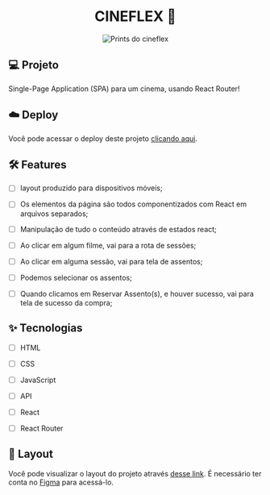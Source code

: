 <h1 align="center">
 CINEFLEX 🎥
</h1>

<p align="center">

 <img src="https://i.ibb.co/Pt9L9Hs/montagem.png" alt="Prints do cineflex" />
</p>


## 💻 Projeto
Single-Page Application (SPA) para um cinema, usando React Router! 

## ☁️ Deploy

Você pode acessar o deploy deste projeto [clicando aqui](https://victorlimah-cineflex.vercel.app/).


## :hammer_and_wrench: Features 

-   [ ] layout produzido para dispositivos móveis;
-   [ ] Os elementos da página são todos componentizados com React em arquivos separados;
-   [ ] Manipulação de tudo o conteúdo através de estados react;
-   [ ] Ao clicar em algum filme, vai para a rota de sessões;
-   [ ] Ao clicar em alguma sessão, vai para tela de assentos;
-   [ ] Podemos selecionar os assentos;
-   [ ] Quando clicamos em Reservar Assento(s), e houver sucesso, vai para tela de sucesso da compra;


## ✨ Tecnologias

-   [ ] HTML
-   [ ] CSS
-   [ ] JavaScript
-   [ ] API
-   [ ] React
-   [ ] React Router


## 🔖 Layout

Você pode visualizar o layout do projeto através [desse link](https://www.figma.com/file/rc7ZTYfLZg9zpGahWB1aXb/Cineflex?node-id=0%3A1). É necessário ter conta no [Figma](http://figma.com/) para acessá-lo.


<br />

